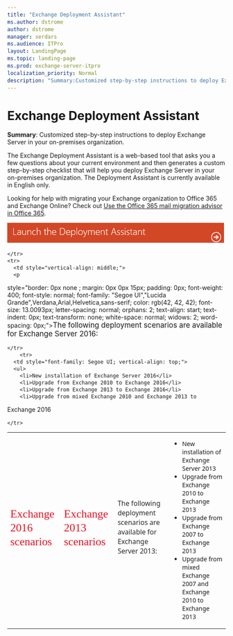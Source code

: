 ```yaml
---
title: "Exchange Deployment Assistant"
ms.author: dstrome
author: dstrome
manager: serdars
ms.audience: ITPro
layout: LandingPage
ms.topic: landing-page
ms.prod: exchange-server-itpro
localization_priority: Normal
description: "Summary:Customized step-by-step instructions to deploy Exchange Server."
---
```


# Exchange Deployment Assistant

 **Summary**: Customized step-by-step instructions to deploy Exchange Server in your on-premises organization.

The Exchange Deployment Assistant is a web-based tool that asks you a few questions about your current environment and then generates a custom step-by-step checklist that will help you deploy Exchange Server in your on-premises organization. The Deployment Assistant is currently available in English only.

Looking for help with migrating your Exchange organization to Office 365 and Exchange Online? Check out [Use the Office 365 mail migration advisor in Office 365](mail-migration-jump.md).

[![Launch Deployment Assistant](media/ExchangeDeploymentAssistant.png)](https://aka.ms/eda)

<table style="text-align: left; width: 100%;" border="0"
 cellpadding="2" cellspacing="2">
  <tbody>
    <tr>
      <td style="font-family: Segoe UI Light;">
      <h2
 style="border: 0px none ; margin: 4px 0px 15px; padding: 0px; font-style: normal; font-variant: normal; font-weight: 100; font-size: 1.846em; line-height: 1.238; font-size-adjust: none; font-stretch: normal; color: rgb(232, 17, 35); height: auto; white-space: normal; overflow: visible; letter-spacing: normal; orphans: 2; text-align: start; text-indent: 0px; text-transform: none; widows: 2; word-spacing: 0px;">Exchange
2016 scenarios</h2>
      </td>
      <td style="font-family: Segoe UI Light;">
      <h2
 style="border: 0px none ; margin: 4px 0px 15px; padding: 0px; font-style: normal; font-variant: normal; font-weight: 100; font-size: 1.846em; line-height: 1.238; font-size-adjust: none; font-stretch: normal; color: rgb(232, 17, 35); height: auto; white-space: normal; overflow: visible; letter-spacing: normal; orphans: 2; text-align: start; text-indent: 0px; text-transform: none; widows: 2; word-spacing: 0px;">Exchange
2013 scenarios</h2>
      </td>
      
    </tr>
    <tr>
      <td style="vertical-align: middle;">
      <p
 style="border: 0px none ; margin: 0px 0px 15px; padding: 0px; font-weight: 400; font-style: normal; font-family: &quot;Segoe UI&quot;,&quot;Lucida Grande&quot;,Verdana,Arial,Helvetica,sans-serif; color: rgb(42, 42, 42); font-size: 13.0093px; letter-spacing: normal; orphans: 2; text-align: start; text-indent: 0px; text-transform: none; white-space: normal; widows: 2; word-spacing: 0px;"><big>The
following deployment scenarios are available for Exchange Server 2016:</big></p>
      </td>
      <td>
      <p
 style="border: 0px none ; margin: 0px 0px 15px; padding: 0px; font-weight: 400; font-style: normal; font-family: &quot;Segoe UI&quot;,&quot;Lucida Grande&quot;,Verdana,Arial,Helvetica,sans-serif; color: rgb(42, 42, 42); font-size: 13.0093px; letter-spacing: normal; orphans: 2; text-align: start; text-indent: 0px; text-transform: none; white-space: normal; widows: 2; word-spacing: 0px;"><big>The
following deployment scenarios are available for Exchange Server 2013:</big></p>
      </td>
      
    </tr>
        <tr>
      <td style="font-family: Segoe UI; vertical-align: top;">
      <ul>
        <li>New installation of Exchange Server 2016</li>
        <li>Upgrade from Exchange 2010 to Exchange 2016</li>
        <li>Upgrade from Exchange 2013 to Exchange 2016</li>
        <li>Upgrade from mixed Exchange 2010 and Exchange 2013 to
Exchange 2016</li>
      </ul>
      </td>
      <td style="font-family: Segoe UI; vertical-align: top;">
      <ul>
        <li>New installation of Exchange Server 2013</li>
        <li>Upgrade from Exchange 2010 to Exchange 2013</li>
        <li>Upgrade from Exchange 2007 to Exchange 2013</li>
        <li>Upgrade from mixed Exchange 2007 and Exchange 2010 to
Exchange 2013</li>
      </ul>
      </td>
      
    </tr>
    
  </tbody>
</table>


